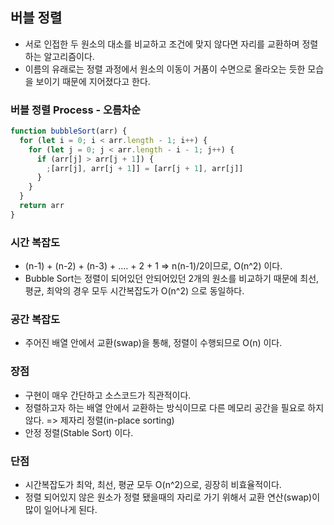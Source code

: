 ## 버블 정렬

- 서로 인접한 두 원소의 대소를 비교하고 조건에 맞지 않다면 자리를 교환하며 정렬하는 알고리즘이다.
- 이름의 유래로는 정렬 과정에서 원소의 이동이 거품이 수면으로 올라오는 듯한 모습을 보이기 때문에 지어졌다고 한다.

### 버블 정렬 Process - 오름차순

```js
function bubbleSort(arr) {
  for (let i = 0; i < arr.length - 1; i++) {
    for (let j = 0; j < arr.length - i - 1; j++) {
      if (arr[j] > arr[j + 1]) {
        ;[arr[j], arr[j + 1]] = [arr[j + 1], arr[j]]
      }
    }
  }
  return arr
}
```

### 시간 복잡도

- (n-1) + (n-2) + (n-3) + .... + 2 + 1 => n(n-1)/2이므로, O(n^2) 이다.
- Bubble Sort는 정렬이 되어있던 안되어있던 2개의 원소를 비교하기 때문에 최선, 평균, 최악의 경우 모두 시간복잡도가 O(n^2) 으로 동일하다.

### 공간 복잡도

- 주어진 배열 안에서 교환(swap)을 통해, 정렬이 수행되므로 O(n) 이다.

### 장점

- 구현이 매우 간단하고 소스코드가 직관적이다.
- 정렬하고자 하는 배열 안에서 교환하는 방식이므로 다른 메모리 공간을 필요로 하지 않다. => 제자리 정렬(in-place sorting)
- 안정 정렬(Stable Sort) 이다.

### 단점

- 시간복잡도가 최악, 최선, 평균 모두 O(n^2)으로, 굉장히 비효율적이다.
- 정렬 되어있지 않은 원소가 정렬 됐을때의 자리로 가기 위해서 교환 연산(swap)이 많이 일어나게 된다.
